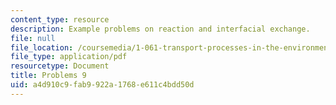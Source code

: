 ```yaml
---
content_type: resource
description: Example problems on reaction and interfacial exchange.
file: null
file_location: /coursemedia/1-061-transport-processes-in-the-environment-fall-2008/a4d910c9fab9922a1768e611c4bdd50d_problems9.pdf
file_type: application/pdf
resourcetype: Document
title: Problems 9
uid: a4d910c9-fab9-922a-1768-e611c4bdd50d
---
```

